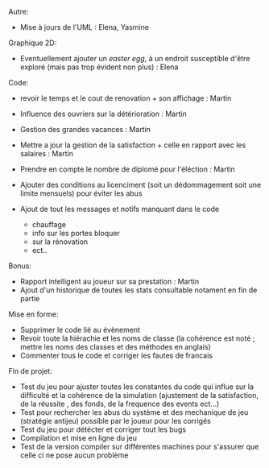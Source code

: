 
Autre:
- Mise à jours de l'UML : Elena, Yasmine 







Graphique 2D:
- Eventuellement ajouter un _easter egg_, à un endroit susceptible d'être exploré (mais pas trop évident non plus) : Elena





Code:

- revoir le temps et le cout de renovation + son affichage : Martin
- Influence des ouvriers sur la détérioration : Martin

- Gestion des grandes vacances : Martin
- Mettre a jour la gestion de la satisfaction + celle en rapport avec les salaires : Martin
- Prendre en compte le nombre de diplomé pour l'éléction : Martin



- Ajouter des conditions au licenciment (soit un dédommagement soit une limite mensuels) pour éviter les abus
- Ajout de tout les messages et notifs manquant dans le code 
    - chauffage
    - info sur les portes bloquer
    - sur la rénovation
    - ect..





Bonus:
- Rapport intelligent au joueur sur sa prestation : Martin
- Ajout d'un historique de toutes les stats consultable notament en fin de partie





Mise en forme:
- Supprimer le code lié au évènement
- Revoir toute la hiérachie et les noms de classe (la cohérence est noté ; mettre les noms des classes et des méthodes en anglais)
- Commenter tous le code et corriger les fautes de francais





Fin de projet:
- Test du jeu pour ajuster toutes les constantes du code qui influe sur la difficulté et la cohérence  de la simulation 
(ajustement de la satisfaction, de la réussite , des fonds, de la frequence des events ect...)
- Test pour rechercher les abus du système et des mechanique de jeu (stratégie antijeu) possible par le joueur pour les corrigés 
- Test du jeu pour détécter et corriger tout les bugs
- Compilation et mise en ligne du jeu
- Test de la version compiler sur différentes machines pour s'assurer que celle ci ne pose aucun problème
